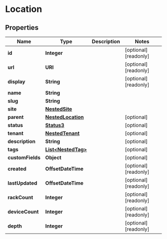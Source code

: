 

# Location


## Properties

| Name | Type | Description | Notes |
|------------ | ------------- | ------------- | -------------|
|**id** | **Integer** |  |  [optional] [readonly] |
|**url** | **URI** |  |  [optional] [readonly] |
|**display** | **String** |  |  [optional] [readonly] |
|**name** | **String** |  |  |
|**slug** | **String** |  |  |
|**site** | [**NestedSite**](NestedSite.md) |  |  |
|**parent** | [**NestedLocation**](NestedLocation.md) |  |  [optional] |
|**status** | [**Status3**](Status3.md) |  |  [optional] |
|**tenant** | [**NestedTenant**](NestedTenant.md) |  |  [optional] |
|**description** | **String** |  |  [optional] |
|**tags** | [**List&lt;NestedTag&gt;**](NestedTag.md) |  |  [optional] |
|**customFields** | **Object** |  |  [optional] |
|**created** | **OffsetDateTime** |  |  [optional] [readonly] |
|**lastUpdated** | **OffsetDateTime** |  |  [optional] [readonly] |
|**rackCount** | **Integer** |  |  [optional] [readonly] |
|**deviceCount** | **Integer** |  |  [optional] [readonly] |
|**depth** | **Integer** |  |  [optional] [readonly] |



